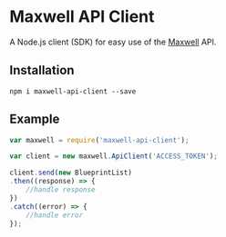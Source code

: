 # Maxwell API Client

A Node.js client (SDK) for easy use of the [Maxwell](https://maxwell.ai/) API.

## Installation

```
npm i maxwell-api-client --save
```

## Example

```javascript
var maxwell = require('maxwell-api-client');

var client = new maxwell.ApiClient('ACCESS_TOKEN');

client.send(new BlueprintList)
.then((response) => {
    //handle response
})
.catch((error) => {
    //handle error
});
```
